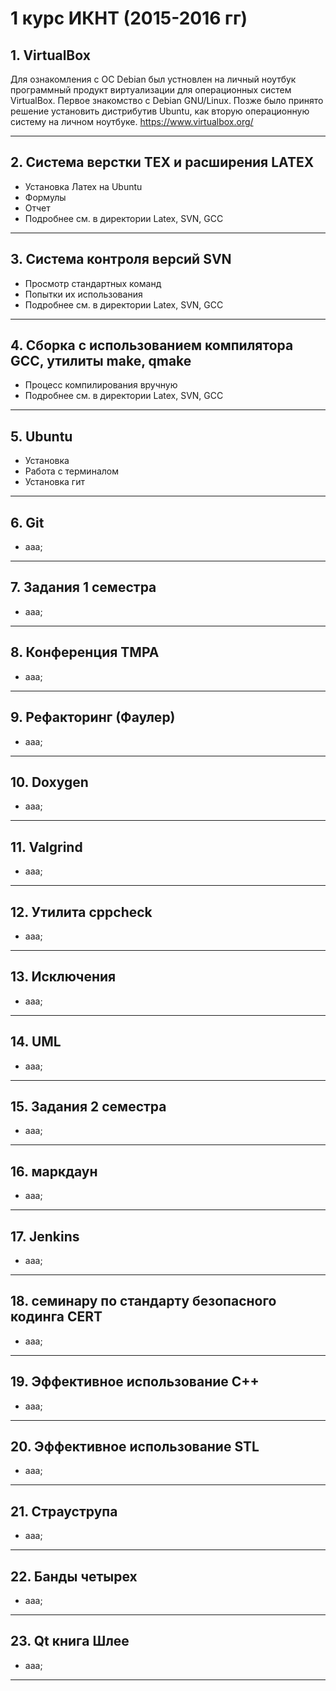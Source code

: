 1 курс ИКНТ (2015-2016 гг)
=========================
   
## 1. VirtualBox ##
Для ознакомления с ОС Debian был устновлен на личный ноутбук программный продукт виртуализации для операционных систем VirtualBox. Первое знакомство с Debian GNU/Linux. Позже было принято решение установить дистрибутив Ubuntu, как вторую операционную систему на личном  ноутбуке. https://www.virtualbox.org/

--------------------------  
## 2. Cистема верстки TEX и расширения LATEX ##
+ Установка Латех на Ubuntu
+ Формулы
+ Отчет
+ Подробнее см. в директории Latex, SVN, GCC  
--------------------------  
## 3. Cистема контроля версий SVN ##
+ Просмотр стандартных команд
+ Попытки их использования
+ Подробнее см. в директории Latex, SVN, GCC  
--------------------------  
## 4. Сборка с использованием компилятора GCC, утилиты make, qmake ##
+ Процесс компилирования вручную
+ Подробнее см. в директории Latex, SVN, GCC 
--------------------------  
## 5. Ubuntu ##
+ Установка
+ Работа с терминалом
+ Установка гит
--------------------------  
## 6. Git ##
+ aaa;
--------------------------  
## 7. Задания 1 семестра ##
+ aaa;
--------------------------
## 8. Конференция TMPA ##
+ aaa;
--------------------------
## 9. Рефакторинг (Фаулер) ##
+ aaa;
--------------------------
## 10. Doxygen ##
+ aaa;
--------------------------
## 11. Valgrind ##
+ aaa;
--------------------------  
## 12. Утилита cppcheck ##
+ aaa;
--------------------------
## 13. Исключения ##
+ aaa;
--------------------------
## 14. UML ##
+ aaa;
--------------------------
## 15. Задания 2 семестра ##
+ aaa;
--------------------------
## 16. маркдаун ##
+ aaa;
--------------------------
## 17. Jenkins ##
+ aaa;
--------------------------
## 18. семинару по стандарту безопасного кодинга CERT ##
+ aaa;
--------------------------
## 19. Эффективное использование C++ ##
+ aaa;
--------------------------
## 20. Эффективное использование STL ##
+ aaa;
--------------------------
## 21. Страуструпа ##
+ aaa;
--------------------------
## 22. Банды четырех ##
+ aaa;
--------------------------
## 23. Qt книга Шлее ##
+ aaa;
--------------------------
